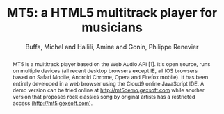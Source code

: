 --- 
title: "MT5: a HTML5 multitrack player for musicians" 
abstract: "MT5 is a multitrack player based on the Web Audio API [1]. It's open source, runs on multiple devices (all recent desktop browsers except IE, all IOS browsers based on Safari Mobile, Android Chrome, Opera and Firefox mobile). It has been entirely developed in a web browser using the Cloud9 online JavaScript IDE. A demo version can be tried online at http://mt5demo.gexsoft.com while another version that proposes rock classics song by original artists has a restricted access (http://mt5.gexsoft.com)." 
address: "Paris" 
author: "Buffa, Michel and Hallili, Amine and Gonin, Philippe Renevier"
webAuthor: "Michel Buffa, Amine Hallili, Philippe Renevier Gonin" 
booktitle: "Proceedings of the International Web Audio Conference" 
editor: "Goldszmidt, Samuel and Schnell, Norbert and Saiz, Victor and Matuszewski, Benjamin" 
month: "Proceedings of the International Web Audio Conference"
pages: "" 
publisher: "IRCAM" 
series: "WAC '15"
track: "Poster"  
year: "2015" 
id: "2015_EA_18" 
tags: year2015
media: none 
pdflink: /_data/papers/pdf/2015/2015_18.pdf
ISSN: 2663-5844
---